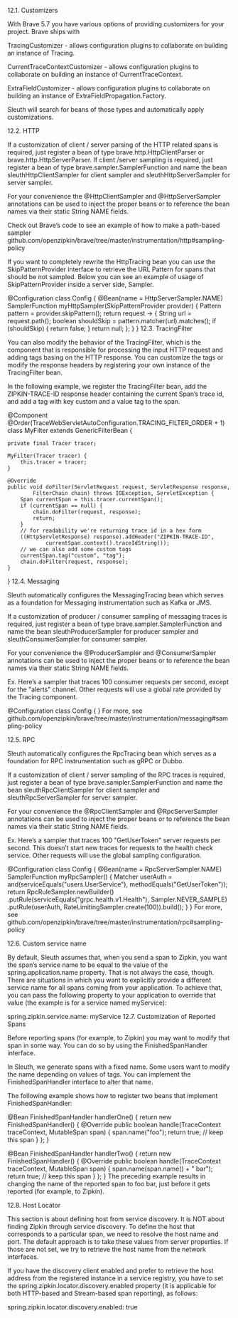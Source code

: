 12.1. Customizers

With Brave 5.7 you have various options of providing customizers for your project. Brave ships with

TracingCustomizer - allows configuration plugins to collaborate on building an instance of Tracing.

CurrentTraceContextCustomizer - allows configuration plugins to collaborate on building an instance of CurrentTraceContext.

ExtraFieldCustomizer - allows configuration plugins to collaborate on building an instance of ExtraFieldPropagation.Factory.

Sleuth will search for beans of those types and automatically apply customizations.

12.2. HTTP

If a customization of client / server parsing of the HTTP related spans is required, just register a bean of type brave.http.HttpClientParser or brave.http.HttpServerParser. If client /server sampling is required, just register a bean of type brave.sampler.SamplerFunction<HttpRequest> and name the bean sleuthHttpClientSampler for client sampler and sleuthHttpServerSampler for server sampler.

For your convenience the @HttpClientSampler and @HttpServerSampler annotations can be used to inject the proper beans or to reference the bean names via their static String NAME fields.

Check out Brave’s code to see an example of how to make a path-based sampler github.com/openzipkin/brave/tree/master/instrumentation/http#sampling-policy

If you want to completely rewrite the HttpTracing bean you can use the SkipPatternProvider interface to retrieve the URL Pattern for spans that should be not sampled. Below you can see an example of usage of SkipPatternProvider inside a server side, Sampler<HttpRequest>.

@Configuration
class Config {
  @Bean(name = HttpServerSampler.NAME)
  SamplerFunction<HttpRequest> myHttpSampler(SkipPatternProvider provider) {
      Pattern pattern = provider.skipPattern();
      return request -> {
          String url = request.path();
          boolean shouldSkip = pattern.matcher(url).matches();
          if (shouldSkip) {
              return false;
          }
          return null;
      };
  }
}
12.3. TracingFilter

You can also modify the behavior of the TracingFilter, which is the component that is responsible for processing the input HTTP request and adding tags basing on the HTTP response. You can customize the tags or modify the response headers by registering your own instance of the TracingFilter bean.

In the following example, we register the TracingFilter bean, add the ZIPKIN-TRACE-ID response header containing the current Span’s trace id, and add a tag with key custom and a value tag to the span.

@Component
@Order(TraceWebServletAutoConfiguration.TRACING_FILTER_ORDER + 1)
class MyFilter extends GenericFilterBean {

    private final Tracer tracer;

    MyFilter(Tracer tracer) {
        this.tracer = tracer;
    }

    @Override
    public void doFilter(ServletRequest request, ServletResponse response,
            FilterChain chain) throws IOException, ServletException {
        Span currentSpan = this.tracer.currentSpan();
        if (currentSpan == null) {
            chain.doFilter(request, response);
            return;
        }
        // for readability we're returning trace id in a hex form
        ((HttpServletResponse) response).addHeader("ZIPKIN-TRACE-ID",
                currentSpan.context().traceIdString());
        // we can also add some custom tags
        currentSpan.tag("custom", "tag");
        chain.doFilter(request, response);
    }

}
12.4. Messaging

Sleuth automatically configures the MessagingTracing bean which serves as a foundation for Messaging instrumentation such as Kafka or JMS.

If a customization of producer / consumer sampling of messaging traces is required, just register a bean of type brave.sampler.SamplerFunction<MessagingRequest> and name the bean sleuthProducerSampler for producer sampler and sleuthConsumerSampler for consumer sampler.

For your convenience the @ProducerSampler and @ConsumerSampler annotations can be used to inject the proper beans or to reference the bean names via their static String NAME fields.

Ex. Here’s a sampler that traces 100 consumer requests per second, except for the "alerts" channel. Other requests will use a global rate provided by the Tracing component.

@Configuration
class Config {
}
For more, see github.com/openzipkin/brave/tree/master/instrumentation/messaging#sampling-policy

12.5. RPC

Sleuth automatically configures the RpcTracing bean which serves as a foundation for RPC instrumentation such as gRPC or Dubbo.

If a customization of client / server sampling of the RPC traces is required, just register a bean of type brave.sampler.SamplerFunction<RpcRequest> and name the bean sleuthRpcClientSampler for client sampler and sleuthRpcServerSampler for server sampler.

For your convenience the @RpcClientSampler and @RpcServerSampler annotations can be used to inject the proper beans or to reference the bean names via their static String NAME fields.

Ex. Here’s a sampler that traces 100 "GetUserToken" server requests per second. This doesn’t start new traces for requests to the health check service. Other requests will use the global sampling configuration.

@Configuration
class Config {
  @Bean(name = RpcServerSampler.NAME)
  SamplerFunction<RpcRequest> myRpcSampler() {
      Matcher<RpcRequest> userAuth = and(serviceEquals("users.UserService"),
              methodEquals("GetUserToken"));
      return RpcRuleSampler.newBuilder()
              .putRule(serviceEquals("grpc.health.v1.Health"), Sampler.NEVER_SAMPLE)
              .putRule(userAuth, RateLimitingSampler.create(100)).build();
  }
}
For more, see github.com/openzipkin/brave/tree/master/instrumentation/rpc#sampling-policy

12.6. Custom service name

By default, Sleuth assumes that, when you send a span to Zipkin, you want the span’s service name to be equal to the value of the spring.application.name property. That is not always the case, though. There are situations in which you want to explicitly provide a different service name for all spans coming from your application. To achieve that, you can pass the following property to your application to override that value (the example is for a service named myService):

spring.zipkin.service.name: myService
12.7. Customization of Reported Spans

Before reporting spans (for example, to Zipkin) you may want to modify that span in some way. You can do so by using the FinishedSpanHandler interface.

In Sleuth, we generate spans with a fixed name. Some users want to modify the name depending on values of tags. You can implement the FinishedSpanHandler interface to alter that name.

The following example shows how to register two beans that implement FinishedSpanHandler:

@Bean
FinishedSpanHandler handlerOne() {
    return new FinishedSpanHandler() {
        @Override
        public boolean handle(TraceContext traceContext, MutableSpan span) {
            span.name("foo");
            return true; // keep this span
        }
    };
}

@Bean
FinishedSpanHandler handlerTwo() {
    return new FinishedSpanHandler() {
        @Override
        public boolean handle(TraceContext traceContext, MutableSpan span) {
            span.name(span.name() + " bar");
            return true; // keep this span
        }
    };
}
The preceding example results in changing the name of the reported span to foo bar, just before it gets reported (for example, to Zipkin).

12.8. Host Locator

This section is about defining host from service discovery. It is NOT about finding Zipkin through service discovery.
To define the host that corresponds to a particular span, we need to resolve the host name and port. The default approach is to take these values from server properties. If those are not set, we try to retrieve the host name from the network interfaces.

If you have the discovery client enabled and prefer to retrieve the host address from the registered instance in a service registry, you have to set the spring.zipkin.locator.discovery.enabled property (it is applicable for both HTTP-based and Stream-based span reporting), as follows:

spring.zipkin.locator.discovery.enabled: true